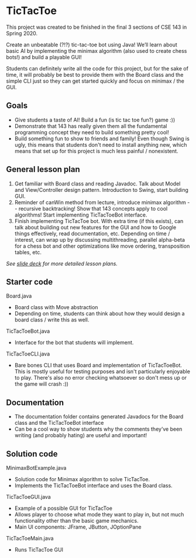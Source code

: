 # TicTacToe
This project was created to be finished in the final 3 sections of CSE 143 in Spring 2020.

Create an unbeatable (?!?) tic-tac-toe bot using Java! We’ll learn about basic AI by implementing the minimax algorithm (also used to create chess bots!) and build a playable GUI!

Students can definitely write all the code for this project, but for the sake of time, it will probably be best to provide them with the Board class and the simple CLI just so they can get started quickly and focus on minimax / the GUI.

## Goals
- Give students a taste of AI! Build a fun (is tic tac toe fun?) game :))
- Demonstrate that 143 has really given them all the fundamental programming concept they need to build something pretty cool!
- Build something fun to show to friends and family! Even though Swing is ugly, this means that students don't need to install anything new, which means that set up for this project is much less painful / nonexistent. 

## General lesson plan
1. Get familiar with Board class and reading Javadoc. Talk about Model and View/Controller design pattern. Introduction to Swing, start building GUI.
2.  Reminder of canWin method from lecture, introduce minimax algorithm -- recursive backtracking! Show that 143 concepts apply to cool algorithms! Start implementing TicTacToeBot interface.
3. Finish implementing TicTacToe bot. With extra time (if this exists), can talk about building out new features for the GUI and how to Google things effectively, read documentation, etc. Depending on time / interest, can wrap up by discussing multithreading, parallel alpha-beta for a chess bot and other optimizations like move ordering, transposition tables, etc.

*See [slide deck](https://docs.google.com/presentation/d/18C2Egrt0i2aTPiqADXtMK_M_LcdVirvquN7D1z2vWUk/edit?usp=sharing) for more detailed lesson plans.*


## Starter code
Board.java
- Board class with Move abstraction
- Depending on time, students can think about how they would design a board class / write this as well.

TicTacToeBot.java
- Interface for the bot that students will implement.

TicTacToeCLI.java
- Bare bones CLI that uses Board and implementation of TicTacToeBot. This is mostly useful for testing purposes and isn't particularly enjoyable to play. There's also no error checking whatsoever so don't mess up or the game will crash :))

## Documentation
- The documentation folder contains generated Javadocs for the Board class and the TicTacToeBot interface
- Can be a cool way to show students why the comments they’ve been writing (and probably hating) are useful and important!

## Solution code
MinimaxBotExample.java
- Solution code for Minimax algorithm to solve TicTacToe.
- Implements the TicTacToeBot interface and uses the Board class.

TicTacToeGUI.java
- Example of a possible GUI for TicTacToe
- Allows player to choose what mode they want to play in, but not much functionality other than the basic game mechanics.
- Main UI components: JFrame, JButton, JOptionPane

TicTacToeMain.java
- Runs TicTacToe GUI
